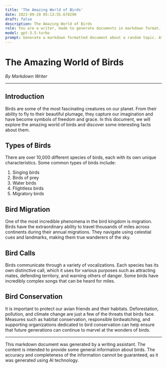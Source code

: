 ```yaml
---
title: 'The Amazing World of Birds'
date: 2023-09-20 05:13:55.678290
draft: false
description: The Amazing World of Birds
role: You are a writer, made to generate documents in markdown format. It is very important that all of the documents you generate are in valid markdown format.
model: gpt-3.5-turbo
prompt: Generate a markdown formatted document about a random topic. At the bottom, include a disclaimer explaining that the document was generated by you. The first line of the document should be the title. Make sure that the entire document is in proper markdown format, using a mix of various tags to make the document visually appealing.
---
```


# The Amazing World of Birds

*By Markdown Writer*

---

## Introduction

Birds are some of the most fascinating creatures on our planet. From their ability to fly to their beautiful plumage, they capture our imagination and have become symbols of freedom and grace. In this document, we will explore the amazing world of birds and discover some interesting facts about them.

## Types of Birds

There are over 10,000 different species of birds, each with its own unique characteristics. Some common types of birds include:

1. Singing birds
2. Birds of prey
3. Water birds
4. Flightless birds
5. Migratory birds

## Bird Migration

One of the most incredible phenomena in the bird kingdom is migration. Birds have the extraordinary ability to travel thousands of miles across continents during their annual migrations. They navigate using celestial cues and landmarks, making them true wanderers of the sky.

## Bird Calls

Birds communicate through a variety of vocalizations. Each species has its own distinctive call, which it uses for various purposes such as attracting mates, defending territory, and warning others of danger. Some birds have incredibly complex songs that can be heard for miles.

## Bird Conservation

It is important to protect our avian friends and their habitats. Deforestation, pollution, and climate change are just a few of the threats that birds face. Measures such as habitat conservation, responsible birdwatching, and supporting organizations dedicated to bird conservation can help ensure that future generations can continue to marvel at the wonders of birds.

---

This markdown document was generated by a writing assistant. The content is intended to provide some general information about birds. The accuracy and completeness of the information cannot be guaranteed, as it was generated using AI technology.